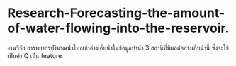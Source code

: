 # Research-Forecasting-the-amount-of-water-flowing-into-the-reservoir.

งานวิจัย การพยากรปริมาณน้ำไหลเข้าอ่างเก็บน้ำในข้อมูลท่าน้ำ 3 สถานีที่มีผลต่ออ่างเก็บน้ำนี้ ซึ่งจะใช้เป็นค่า Q เป็น feature
